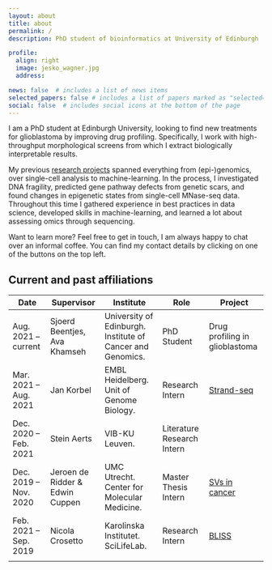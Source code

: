 ```yaml
---
layout: about
title: about
permalink: /
description: PhD student of bioinformatics at University of Edinburgh

profile:
  align: right
  image: jesko_wagner.jpg
  address: 

news: false  # includes a list of news items
selected_papers: false # includes a list of papers marked as "selected={true}"
social: false  # includes social icons at the bottom of the page
---
```


I am a PhD student at Edinburgh University, looking to find new treatments for glioblastoma by improving drug profiling.
Specifically, I work with high-throughput morphological screens from which I extract biologically interpretable results.

My previous [research projects](/projects/) spanned everything from (epi-)genomics, over single-cell analysis to machine-learning. 
In the process, I investigated DNA fragility, predicted gene pathway defects from genetic scars, and found changes in epigenetic states from single-cell MNase-seq data.
Throughout this time I gathered experience in best practices in data science, developed skills in machine-learning, and learned a lot about assessing omics through sequencing.

Want to learn more? Feel free to get in touch, I am always happy to chat over an informal coffee. You can find my contact details by clicking on one of the buttons on the top left.

## Current and past affiliations

| Date                  | Supervisor                      | Institute                                                  | Role                       | Project                             |
|-----------------------|---------------------------------|------------------------------------------------------------|----------------------------|-------------------------------------|
| Aug. 2021 – current   | Sjoerd Beentjes, Ava Khamseh    | University of Edinburgh. Institute of Cancer and Genomics. | PhD Student                | Drug profiling in glioblastoma      |
| Mar. 2021 – Aug. 2021 | Jan Korbel                      | EMBL Heidelberg. Unit of Genome Biology.                   | Research Intern            | [Strand-seq](/projects/strand_seq)  |
| Dec. 2020 – Feb. 2021 | Stein Aerts                     | VIB-KU Leuven.                                             | Literature Research Intern | 
| Dec. 2019 – Nov. 2020 | Jeroen de Ridder & Edwin Cuppen | UMC Utrecht. Center for Molecular Medicine.                | Master Thesis Intern       | [SVs in cancer](/projects/pcawg_sv) | 
| Feb. 2021 – Sep. 2019 | Nicola Crosetto                 | Karolinska Institutet. SciLifeLab.                         | Research Intern            | [BLISS](/projects/bliss)               |
|                       |                                 |                                                            |                            |                                     |

